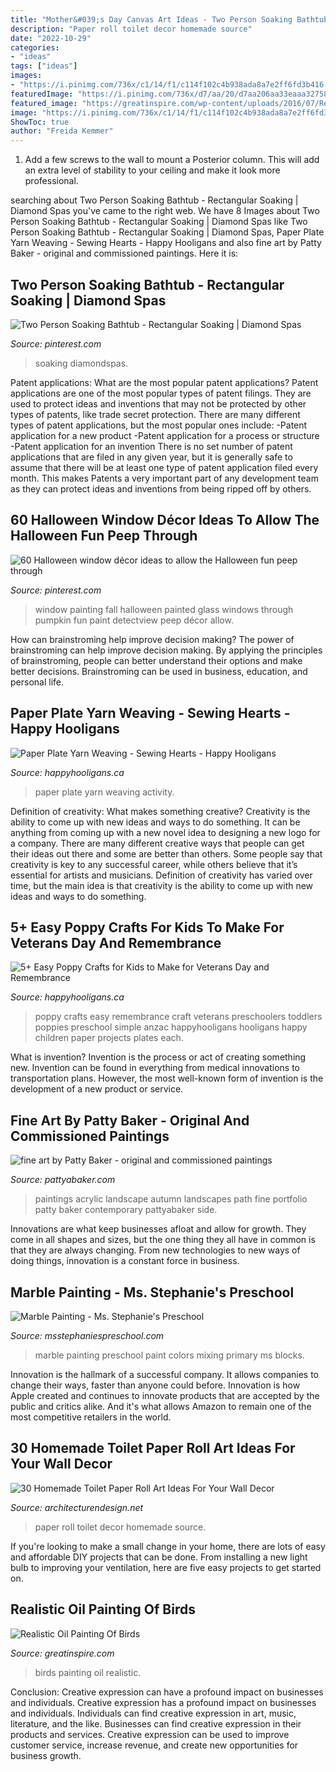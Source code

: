 ```yaml
---
title: "Mother&#039;s Day Canvas Art Ideas - Two Person Soaking Bathtub"
description: "Paper roll toilet decor homemade source"
date: "2022-10-29"
categories:
- "ideas"
tags: ["ideas"]
images:
- "https://i.pinimg.com/736x/c1/14/f1/c114f102c4b938ada8a7e2ff6fd3b416.jpg"
featuredImage: "https://i.pinimg.com/736x/d7/aa/20/d7aa206aa33eaaa32758bc753de95f19.jpg"
featured_image: "https://greatinspire.com/wp-content/uploads/2016/07/Realistic-Oil-Painting-of-Birds-33.jpg"
image: "https://i.pinimg.com/736x/c1/14/f1/c114f102c4b938ada8a7e2ff6fd3b416.jpg"
ShowToc: true
author: "Freida Kemmer"
---
```



1. Add a few screws to the wall to mount a Posterior column. This will add an extra level of stability to your ceiling and make it look more professional.

	

		
searching about Two Person Soaking Bathtub - Rectangular Soaking | Diamond Spas you've came to the right web. We have 8 Images about Two Person Soaking Bathtub - Rectangular Soaking | Diamond Spas like Two Person Soaking Bathtub - Rectangular Soaking | Diamond Spas, Paper Plate Yarn Weaving - Sewing Hearts - Happy Hooligans and also fine art by Patty Baker - original and commissioned paintings. Here it is:
		
    
## Two Person Soaking Bathtub - Rectangular Soaking | Diamond Spas

<img loading=lazy src="https://i.pinimg.com/736x/c1/14/f1/c114f102c4b938ada8a7e2ff6fd3b416.jpg" onerror="this.onerror=null;this.src='https://tse2.mm.bing.net/th?id=OIP.P6uv6o-aHppYKmVkqkKI_AHaJx&amp;pid=15.1';" alt="Two Person Soaking Bathtub - Rectangular Soaking | Diamond Spas">

_Source: pinterest.com_

>soaking diamondspas. 

	

Patent applications: What are the most popular patent applications?
Patent applications are one of the most popular types of patent filings. They are used to protect ideas and inventions that may not be protected by other types of patents, like trade secret protection. 
 There are many different types of patent applications, but the most popular ones include: 
-Patent application for a new product 
-Patent application for a process or structure 
-Patent application for an invention 
There is no set number of patent applications that are filed in any given year, but it is generally safe to assume that there will be at least one type of patent application filed every month. This makes Patents a very important part of any development team as they can protect ideas and inventions from being ripped off by others.

    
## 60 Halloween Window Décor Ideas To Allow The Halloween Fun Peep Through

<img loading=lazy src="https://i.pinimg.com/736x/d7/aa/20/d7aa206aa33eaaa32758bc753de95f19.jpg" onerror="this.onerror=null;this.src='https://tse4.mm.bing.net/th?id=OIP.Bf1ampRv4hxy569mTa4PYAHaJ4&amp;pid=15.1';" alt="60 Halloween window décor ideas to allow the Halloween fun peep through">

_Source: pinterest.com_

>window painting fall halloween painted glass windows through pumpkin fun paint detectview peep décor allow. 

	

How can brainstroming help improve decision making?
The power of brainstroming can help improve decision making. By applying the principles of brainstroming, people can better understand their options and make better decisions. Brainstroming can be used in business, education, and personal life.

    
## Paper Plate Yarn Weaving - Sewing Hearts - Happy Hooligans

<img loading=lazy src="https://happyhooligans.ca/wp-content/uploads/2016/01/Paper-Plate-Yarn-Weaving-copy.jpg" onerror="this.onerror=null;this.src='https://tse4.mm.bing.net/th?id=OIP.3u8EOCtZH2Zxj0rQas9LsQAAAA&amp;pid=15.1';" alt="Paper Plate Yarn Weaving - Sewing Hearts - Happy Hooligans">

_Source: happyhooligans.ca_

>paper plate yarn weaving activity. 

	

Definition of creativity: What makes something creative?
Creativity is the ability to come up with new ideas and ways to do something. It can be anything from coming up with a new novel idea to designing a new logo for a company. There are many different creative ways that people can get their ideas out there and some are better than others. Some people say that creativity is key to any successful career, while others believe that it’s essential for artists and musicians. Definition of creativity has varied over time, but the main idea is that creativity is the ability to come up with new ideas and ways to do something.

    
## 5+ Easy Poppy Crafts For Kids To Make For Veterans Day And Remembrance

<img loading=lazy src="https://happyhooligans.ca/wp-content/uploads/2015/11/Easy-Poppy-Crafts-for-Preschoolers-and-Toddlers-Happy-Hooligans-.jpg" onerror="this.onerror=null;this.src='https://tse4.mm.bing.net/th?id=OIP.OsvxQZod1uh1gKkcEM1IugAAAA&amp;pid=15.1';" alt="5+ Easy Poppy Crafts for Kids to Make for Veterans Day and Remembrance">

_Source: happyhooligans.ca_

>poppy crafts easy remembrance craft veterans preschoolers toddlers poppies preschool simple anzac happyhooligans hooligans happy children paper projects plates each. 

	

What is invention?
Invention is the process or act of creating something new. Invention can be found in everything from medical innovations to transportation plans. However, the most well-known form of invention is the development of a new product or service.

    
## Fine Art By Patty Baker - Original And Commissioned Paintings

<img loading=lazy src="http://pattyabaker.com/portfolio/landscapes/l14.jpg" onerror="this.onerror=null;this.src='https://tse3.mm.bing.net/th?id=OIP.l4537YceqFb-_w-ThAaccQHaE_&amp;pid=15.1';" alt="fine art by Patty Baker - original and commissioned paintings">

_Source: pattyabaker.com_

>paintings acrylic landscape autumn landscapes path fine portfolio patty baker contemporary pattyabaker side. 

	

Innovations are what keep businesses afloat and allow for growth. They come in all shapes and sizes, but the one thing they all have in common is that they are always changing. From new technologies to new ways of doing things, innovation is a constant force in business.

    
## Marble Painting - Ms. Stephanie&#039;s Preschool

<img loading=lazy src="http://msstephaniespreschool.com/wp-content/uploads/2016/02/Art-in-the-Preschool-Marble-Painting--1024x780.jpg" onerror="this.onerror=null;this.src='https://tse4.mm.bing.net/th?id=OIP.AtrraZDphRFJacDF1sF6hgHaFp&amp;pid=15.1';" alt="Marble Painting - Ms. Stephanie&#039;s Preschool">

_Source: msstephaniespreschool.com_

>marble painting preschool paint colors mixing primary ms blocks. 

	

Innovation is the hallmark of a successful company. It allows companies to change their ways, faster than anyone could before. Innovation is how Apple created and continues to innovate products that are accepted by the public and critics alike. And it's what allows Amazon to remain one of the most competitive retailers in the world.

    
## 30 Homemade Toilet Paper Roll Art Ideas For Your Wall Decor

<img loading=lazy src="https://cdn.architecturendesign.net/wp-content/uploads/2015/02/AD-Toilet-Paper-Roll-Wall-Art-23.jpg" onerror="this.onerror=null;this.src='https://tse3.mm.bing.net/th?id=OIP.N0jideJJ641IGbVzJBoc8gHaE6&amp;pid=15.1';" alt="30 Homemade Toilet Paper Roll Art Ideas For Your Wall Decor">

_Source: architecturendesign.net_

>paper roll toilet decor homemade source. 

	

If you're looking to make a small change in your home, there are lots of easy and affordable DIY projects that can be done. From installing a new light bulb to improving your ventilation, here are five easy projects to get started on.

    
## Realistic Oil Painting Of Birds

<img loading=lazy src="https://greatinspire.com/wp-content/uploads/2016/07/Realistic-Oil-Painting-of-Birds-33.jpg" onerror="this.onerror=null;this.src='https://tse2.mm.bing.net/th?id=OIP.0Gyi6JFRRev1rgCSoyx5kwHaKs&amp;pid=15.1';" alt="Realistic Oil Painting Of Birds">

_Source: greatinspire.com_

>birds painting oil realistic. 

	

Conclusion: Creative expression can have a profound impact on businesses and individuals.
Creative expression has a profound impact on businesses and individuals. Individuals can find creative expression in art, music, literature, and the like. Businesses can find creative expression in their products and services. Creative expression can be used to improve customer service, increase revenue, and create new opportunities for business growth.


